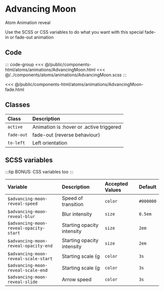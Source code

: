 # Advancing Moon
<Badge type="tip">Atom</Badge> <Badge type="info">Animation</Badge> <Badge type="info">reveal</Badge>

Use the SCSS or CSS variables to do what you want with this special fade-in or fade-out animation

## Code

<div class="dev-section">
    <!--@include: ../../public/components-html/atoms/animations/AdvancingMoon.html -->
</div>

::: code-group
<<< @/public/components-html/atoms/animations/AdvancingMoon.html
<<< @/../components/atoms/animations/AdvancingMoon.scss
:::

<div class="dev-section">
    <!--@include: ../../public/components-html/atoms/animations/AdvancingMoon-fade.html -->
</div>

<<< @/public/components-html/atoms/animations/AdvancingMoon-fade.html

## Classes

| Class      | Description                              |
|:-----------|:-----------------------------------------|
| `active`   | Animation is :hover or .active triggered |
| `fade-out` | fade-out  (reverse behaviour)            |
| `to-left`  | Left orientation                         |


## SCSS variables

:::tip
BONUS: CSS variables too
:::

| Variable                               | Description                | Accepted Values | Default   |
|:---------------------------------------|:---------------------------|:----------------|:----------|
| `$advancing-moon-reveal-speed`         | Speed of transition        | `color`         | `#000000` |
| `$advancing-moon-reveal-blur`          | Blur intensity             | `size`          | `0.5em`   |
| `$advancing-moon-reveal-opacity-start` | Starting opacity intensity | `size`          | `2em`     |
| `$advancing-moon-reveal-opacity-end`   | Starting opacity intensity | `size`          | `2em`     |
| `$advancing-moon-reveal-scale-start`   | Starting scale (g          | `color`         | `3s`      |
| `$advancing-moon-reveal-scale-end`     | Starting scale (g          | `color`         | `3s`      |
| `$advancing-moon-reveal-slide`         | Arrow speed                | `color`         | `3s`      |


<style lang="scss">
@import "docs/theme.scss";

@import "components/atoms/animations/AdvancingMoon.scss";
</style>